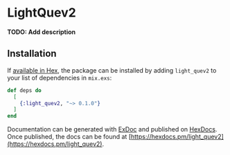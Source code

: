 # LightQuev2

**TODO: Add description**

## Installation

If [available in Hex](https://hex.pm/docs/publish), the package can be installed
by adding `light_quev2` to your list of dependencies in `mix.exs`:

```elixir
def deps do
  [
    {:light_quev2, "~> 0.1.0"}
  ]
end
```

Documentation can be generated with [ExDoc](https://github.com/elixir-lang/ex_doc)
and published on [HexDocs](https://hexdocs.pm). Once published, the docs can
be found at [https://hexdocs.pm/light_quev2](https://hexdocs.pm/light_quev2).

